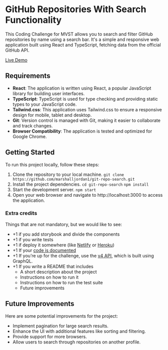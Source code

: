 # GitHub Repositories With Search Functionality

This Coding Challenge for MVST allows you to search and filter GitHub repositories by name using a search bar. It's a simple and responsive web application built using React and TypeScript, fetching data from the official GitHub API.

[Live Demo](https://git-repo-search-kohl.vercel.app/)

## Requirements

- **React**: The application is written using React, a popular JavaScript library for building user interfaces.
- **TypeScript**: TypeScript is used for type checking and providing static types to your JavaScript code.
- **Tailwind.css**: This application uses Tailwind.css to ensure a responsive design for mobile, tablet and desktop. 
- **Git**: Version control is managed with Git, making it easier to collaborate and track changes.
- **Browser Compatibility**: The application is tested and optimized for Google Chrome.

## Getting Started

To run this project locally, follow these steps:

1. Clone the repository to your local machine.
   ```git clone https://github.com/marshalljordan1/git-repo-search.git```
2. Install the project dependencies.
```cd git-repo-search``` ```npm install```
3. Start the development server.
```npm start```
4. Open your web browser and navigate to http://localhost:3000 to access the application.

### Extra credits

Things that are not mandatory, but we would like to see:

- +1 if you add storybook and divide the components
- +1 if you write tests
- +1 if deploy it somewhere (like [Netlify](https://www.netlify.com/) or [Heroku](https://www.heroku.com/))  
- +1 If your [code is documented](https://google.github.io/styleguide/jsguide.html#jsdoc) 
- +1 If you’re up for the challenge, use the [v4 API](https://docs.github.com/en/graphql), which is built using GraphQL.
- +1 If you write a README that includes
    - A short description about the project
    - Instructions on how to run it
    - Instructions on how to run the test suite
    - Future improvements

## Future Improvements
Here are some potential improvements for the project:

- Implement pagination for large search results.
- Enhance the UI with additional features like sorting and filtering.
- Provide support for more browsers.
- Allow users to search through repositories on another profile.

